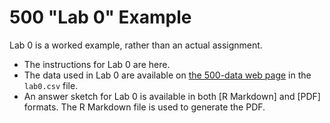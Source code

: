 # 500 "Lab 0" Example

Lab 0 is a worked example, rather than an actual assignment.

- The instructions for Lab 0 are here.
- The data used in Lab 0 are available on [the 500-data web page](https://github.com/THOMASELOVE/500-data) in the `lab0.csv` file.
- An answer sketch for Lab 0 is available in both [R Markdown] and [PDF] formats. The R Markdown file is used to generate the PDF.

